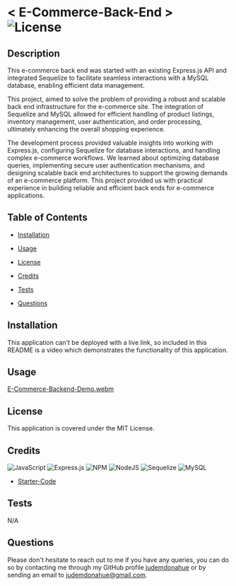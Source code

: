 # < E-Commerce-Back-End > ![License](https://img.shields.io/static/v1?label=license&message=MIT&color=yellowgreen) 


## Description
This e-commerce back end was started with an existing Express.js API and integrated Sequelize to facilitate seamless interactions with a MySQL database, enabling efficient data management.

This project, aimed to solve the problem of providing a robust and scalable back end infrastructure for the e-commerce site. The integration of Sequelize and MySQL allowed for efficient handling of product listings, inventory management, user authentication, and order processing, ultimately enhancing the overall shopping experience.

The development process provided valuable insights into working with Express.js, configuring Sequelize for database interactions, and handling complex e-commerce workflows. We learned about optimizing database queries, implementing secure user authentication mechanisms, and designing scalable back end architectures to support the growing demands of an e-commerce platform. This project provided us with practical experience in building reliable and efficient back ends for e-commerce applications.

## Table of Contents

- [Installation](#Installation)

- [Usage](#Usage)

- [License](#License)

- [Credits](#Credits)

- [Tests](#Tests)

- [Questions](#Questions)

## Installation
This application can't be deployed with a live link, so included in this README is a video which demonstrates the functionality of this application.

## Usage
[E-Commerce-Backend-Demo.webm](https://github.com/judemdonahue/E-Commerce-Back-End/assets/122579098/c2743312-48e7-45bb-bfce-0d9740f55061)


## License
This application is covered under the MIT License.

## Credits
![JavaScript](https://img.shields.io/badge/javascript-%23323330.svg?style=for-the-badge&logo=javascript&logoColor=%23F7DF1E)
![Express.js](https://img.shields.io/badge/express.js-%23404d59.svg?style=for-the-badge&logo=express&logoColor=%2361DAFB)
![NPM](https://img.shields.io/badge/NPM-%23CB3837.svg?style=for-the-badge&logo=npm&logoColor=white)
![NodeJS](https://img.shields.io/badge/node.js-6DA55F?style=for-the-badge&logo=node.js&logoColor=white)
![Sequelize](https://img.shields.io/badge/Sequelize-52B0E7?style=for-the-badge&logo=Sequelize&logoColor=white)
![MySQL](https://img.shields.io/badge/mysql-%2300f.svg?style=for-the-badge&logo=mysql&logoColor=white)

- [Starter-Code](https://github.com/coding-boot-camp/fantastic-umbrella)

## Tests
N/A

## Questions
Please don't hesitate to reach out to me if you have any queries, you can do so by contacting me through my GitHub profile [judemdonahue](https://github.com/judemdonahue) or by sending an email to judemdonahue@gmail.com.

